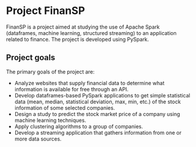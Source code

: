# Project FinanSP
FinanSP is a project aimed at studying the use of Apache Spark (dataframes, machine learning, structured streaming) to an application related to finance. The project is developed using PySpark.

## Project goals
The primary goals of the project are:

* Analyze websites that supply financial data to determine what information is available for free through an API.
* Develop dataframes-based PySpark applications to get simple statistical data (mean, median, statistical deviation, max, min, etc.) of the stock information of some selected companies.
* Design a study to predict the stock market price of a company using machine learning techniques.
* Apply clustering algorithms to a group of companies.
* Develop a streaming application that gathers information from one or more data sources.



